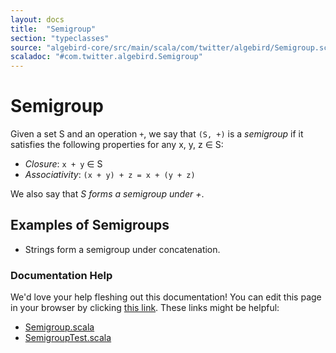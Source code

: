 ```yaml
---
layout: docs
title:  "Semigroup"
section: "typeclasses"
source: "algebird-core/src/main/scala/com/twitter/algebird/Semigroup.scala"
scaladoc: "#com.twitter.algebird.Semigroup"
---
```


# Semigroup

Given a set S and an operation `+`, we say that `(S, +)` is a *semigroup* if it satisfies the following properties for any x, y, z &isin; S:

- *Closure*: `x + y` &isin; S
- *Associativity*: `(x + y) + z = x + (y + z)`

We also say that *S forms a semigroup under +*.

## Examples of Semigroups

- Strings form a semigroup under concatenation.

### Documentation Help

We'd love your help fleshing out this documentation! You can edit this page in your browser by clicking [this link](https://github.com/twitter/algebird/edit/develop/docs/src/main/tut/typeclasses/semigroup.md). These links might be helpful:

- [Semigroup.scala](https://github.com/twitter/algebird/blob/develop/algebird-core/src/main/scala/com/twitter/algebird/Semigroup.scala)
- [SemigroupTest.scala](https://github.com/twitter/algebird/blob/develop/algebird-test/src/test/scala/com/twitter/algebird/SemigroupTest.scala)
